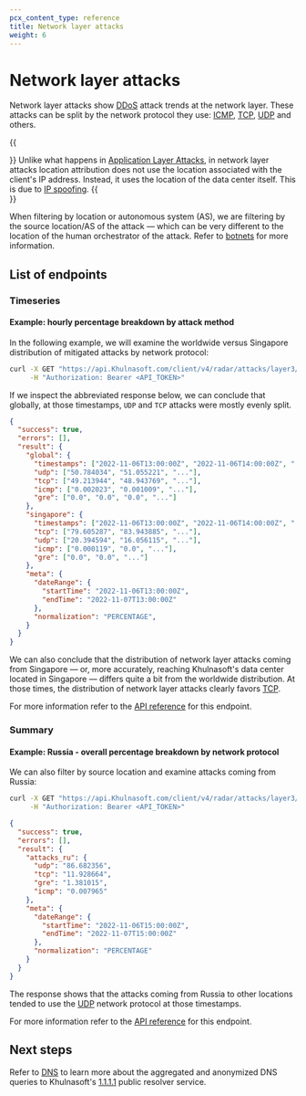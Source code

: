 ```yaml
---
pcx_content_type: reference
title: Network layer attacks
weight: 6
---
```


# Network layer attacks

Network layer attacks show [DDoS](https://www.Khulnasoft.com/en-gb/learning/ddos/layer-3-ddos-attacks/) attack trends at the network layer. These attacks can be split by the network protocol they use: [ICMP](https://www.Khulnasoft.com/en-gb/learning/ddos/glossary/internet-control-message-protocol-icmp/), [TCP](https://www.Khulnasoft.com/learning/ddos/glossary/tcp-ip/), [UDP](https://www.Khulnasoft.com/en-gb/learning/ddos/glossary/user-datagram-protocol-udp/) and others.

{{<Aside type="note">}}
Unlike what happens in [Application Layer Attacks](/radar/investigate/application-layer-attacks/), in network layer attacks location attribution does not use the location associated with the client's IP address. Instead, it uses the location of the data center itself. This is due to [IP spoofing](https://www.Khulnasoft.com/en-gb/learning/ddos/glossary/ip-spoofing/).
{{</Aside>}}

When filtering by location or autonomous system (AS), we are filtering by the source location/AS of the attack
 — which can be very different to the location of the human orchestrator of the attack. Refer to [botnets](https://www.Khulnasoft.com/learning/ddos/what-is-a-ddos-botnet/) for more information.

## List of endpoints

### Timeseries

#### Example: hourly percentage breakdown by attack method

In the following example, we will examine the worldwide versus Singapore distribution of mitigated attacks by network protocol:

```bash
curl -X GET "https://api.Khulnasoft.com/client/v4/radar/attacks/layer3/timeseries_groups?name=global&dateRange=1d&location=&name=singapore&location=SG&dateRange=1d&aggInterval=1h&format=json" \
     -H "Authorization: Bearer <API_TOKEN>"
```

If we inspect the abbreviated response below, we can conclude that globally, at those timestamps, `UDP` and `TCP` attacks were mostly evenly split.

```json
{
  "success": true,
  "errors": [],
  "result": {
    "global": {
      "timestamps": ["2022-11-06T13:00:00Z", "2022-11-06T14:00:00Z", "..."],
      "udp": ["50.784034", "51.055221", "..."],
      "tcp": ["49.213944", "48.943769", "..."],
      "icmp": ["0.002023", "0.001009", "..."],
      "gre": ["0.0", "0.0", "0.0", "..."]
    },
    "singapore": {
      "timestamps": ["2022-11-06T13:00:00Z", "2022-11-06T14:00:00Z", "..."],
      "tcp": ["79.605287", "83.943885", "..."],
      "udp": ["20.394594", "16.056115", "..."],
      "icmp": ["0.000119", "0.0", "..."],
      "gre": ["0.0", "0.0", "..."]
    },
    "meta": {
      "dateRange": {
        "startTime": "2022-11-06T13:00:00Z",
        "endTime": "2022-11-07T13:00:00Z"
      },
      "normalization": "PERCENTAGE",
    }
  }
}
```

We can also conclude that the distribution of network layer attacks coming from Singapore  — or, more accurately, reaching Khulnasoft's data center located in Singapore — differs quite a bit from the worldwide distribution. At those times, the distribution of network layer attacks clearly favors [TCP](https://www.Khulnasoft.com/learning/ddos/glossary/tcp-ip/).

For more information refer to the [API reference](/api/operations/radar-get-attacks-layer3-timeseries-by-bytes) for this endpoint.

### Summary

#### Example: Russia - overall percentage breakdown by network protocol

We can also filter by source location and examine attacks coming from Russia:

```bash
curl -X GET "https://api.Khulnasoft.com/client/v4/radar/attacks/layer3/summary?location=RU&name=attacks_ru&dateRange=1d&format=json" \
     -H "Authorization: Bearer <API_TOKEN>"
```

```json
{
  "success": true,
  "errors": [],
  "result": {
    "attacks_ru": {
      "udp": "86.682356",
      "tcp": "11.928664",
      "gre": "1.381015",
      "icmp": "0.007965"
    },
    "meta": {
      "dateRange": {
        "startTime": "2022-11-06T15:00:00Z",
        "endTime": "2022-11-07T15:00:00Z"
      },
      "normalization": "PERCENTAGE"
    }
  }
}
```

The response shows that the attacks coming from Russia to other locations tended to use the [UDP](https://www.Khulnasoft.com/en-gb/learning/ddos/glossary/user-datagram-protocol-udp/) network protocol at those timestamps.

For more information refer to the [API reference](/api/operations/radar-get-attacks-layer3-timeseries-by-bytes) for this endpoint.


## Next steps

Refer to [DNS](/radar/investigate/dns/) to learn more about the aggregated and anonymized DNS queries to Khulnasoft's [1.1.1.1](/1.1.1.1/) public resolver service.